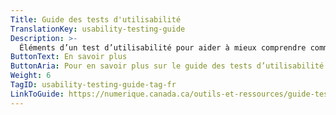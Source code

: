 ```yaml
---
Title: Guide des tests d'utilisabilité
TranslationKey: usability-testing-guide
Description: >-
  Éléments d’un test d’utilisabilité pour aider à mieux comprendre comment les gens utilisent un service.
ButtonText: En savoir plus
ButtonAria: Pour en savoir plus sur le guide des tests d’utilisabilité.
Weight: 6
TagID: usability-testing-guide-tag-fr
LinkToGuide: https://numerique.canada.ca/outils-et-ressources/guide-tests-d-utilisabilite/
---
```

